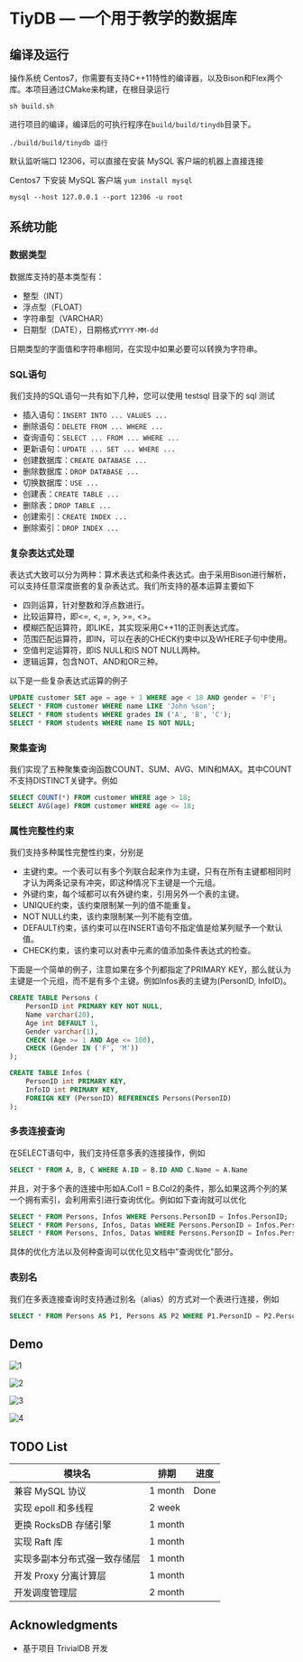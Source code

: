 # TiyDB — 一个用于教学的数据库

## 编译及运行

操作系统 Centos7，你需要有支持C++11特性的编译器，以及Bison和Flex两个库。本项目通过CMake来构建，在根目录运行

```
sh build.sh
```
进行项目的编译，编译后的可执行程序在`build/build/tinydb`目录下。

```
./build/build/tinydb 运行
```
默认监听端口 12306，可以直接在安装 MySQL 客户端的机器上直接连接

Centos7 下安装 MySQL 客户端 `yum install mysql`

```
mysql --host 127.0.0.1 --port 12306 -u root
```

## 系统功能

### 数据类型

数据库支持的基本类型有：

 * 整型（INT）
 * 浮点型（FLOAT）
 * 字符串型（VARCHAR）
 * 日期型（DATE），日期格式`YYYY-MM-dd`

日期类型的字面值和字符串相同，在实现中如果必要可以转换为字符串。

### SQL语句

我们支持的SQL语句一共有如下几种，您可以使用 testsql 目录下的 sql 测试

 * 插入语句：`INSERT INTO ... VALUES ...`
 * 删除语句：`DELETE FROM ... WHERE ...`
 * 查询语句：`SELECT ... FROM ... WHERE ...`
 * 更新语句：`UPDATE ... SET ... WHERE ...`
 * 创建数据库：`CREATE DATABASE ...`
 * 删除数据库：`DROP DATABASE ...`
 * 切换数据库：`USE ...`
 * 创建表：`CREATE TABLE ...`
 * 删除表：`DROP TABLE ...`
 * 创建索引：`CREATE INDEX ...`
 * 删除索引：`DROP INDEX ...`

### 复杂表达式处理

表达式大致可以分为两种：算术表达式和条件表达式。由于采用Bison进行解析，可以支持任意深度嵌套的复杂表达式。我们所支持的基本运算主要如下

 * 四则运算，针对整数和浮点数进行。
 * 比较运算符，即<=, <, =, >, >=, <>。
 * 模糊匹配运算符，即LIKE，其实现采用C++11的正则表达式库。
 * 范围匹配运算符，即IN，可以在表的CHECK约束中以及WHERE子句中使用。
 * 空值判定运算符，即IS NULL和IS NOT NULL两种。
 * 逻辑运算，包含NOT、AND和OR三种。

以下是一些复杂表达式运算的例子

```sql
UPDATE customer SET age = age + 1 WHERE age < 18 AND gender = 'F';
SELECT * FROM customer WHERE name LIKE 'John %son';
SELECT * FROM students WHERE grades IN ('A', 'B', 'C');
SELECT * FROM students WHERE name IS NOT NULL;
```

### 聚集查询
我们实现了五种聚集查询函数COUNT、SUM、AVG、MIN和MAX。其中COUNT不支持DISTINCT关键字。例如

```sql
SELECT COUNT(*) FROM customer WHERE age > 18;
SELECT AVG(age) FROM customer WHERE age <= 18;
```
### 属性完整性约束
我们支持多种属性完整性约束，分别是

 * 主键约束。一个表可以有多个列联合起来作为主键，只有在所有主键都相同时才认为两条记录有冲突，即这种情况下主键是一个元组。
 * 外键约束，每个域都可以有外键约束，引用另外一个表的主键。
 * UNIQUE约束，该约束限制某一列的值不能重复。
 * NOT NULL约束，该约束限制某一列不能有空值。
 * DEFAULT约束，该约束可以在INSERT语句不指定值是给某列赋予一个默认值。
 * CHECK约束，该约束可以对表中元素的值添加条件表达式的检查。

下面是一个简单的例子，注意如果在多个列都指定了PRIMARY KEY，那么就认为主键是一个元组，而不是有多个主键。例如Infos表的主键为(PersonID, InfoID)。
```sql
CREATE TABLE Persons (
    PersonID int PRIMARY KEY NOT NULL,
    Name varchar(20),
    Age int DEFAULT 1,
    Gender varchar(1),
    CHECK (Age >= 1 AND Age <= 100),
    CHECK (Gender IN ('F', 'M'))
);

CREATE TABLE Infos (
    PersonID int PRIMARY KEY,
    InfoID int PRIMARY KEY,
    FOREIGN KEY (PersonID) REFERENCES Persons(PersonID)
);

```
### 多表连接查询
在SELECT语句中，我们支持任意多表的连接操作，例如
```sql
SELECT * FROM A, B, C WHERE A.ID = B.ID AND C.Name = A.Name
```
并且，对于多个表的连接中形如A.Col1 = B.Col2的条件，那么如果这两个列的某一个拥有索引，会利用索引进行查询优化。例如如下查询就可以优化

```sql
SELECT * FROM Persons, Infos WHERE Persons.PersonID = Infos.PersonID;
SELECT * FROM Persons, Infos, Datas WHERE Persons.PersonID = Infos.PersonID AND Datas.N IS NOT NULL;
SELECT * FROM Persons, Infos, Datas WHERE Persons.PersonID = Infos.PersonID AND Datas.ID = Infos.PersonID;
```
具体的优化方法以及何种查询可以优化见文档中"查询优化"部分。
### 表别名
我们在多表连接查询时支持通过别名（alias）的方式对一个表进行连接，例如
```sql
SELECT * FROM Persons AS P1, Persons AS P2 WHERE P1.PersonID = P2.PersonID;
```

## Demo

![1](https://wx2.sbimg.cn/2020/05/05/001.jpg)

![2](https://wx2.sbimg.cn/2020/05/05/002.jpg)

![3](https://wx2.sbimg.cn/2020/05/05/003.jpg)

![4](https://wx2.sbimg.cn/2020/05/05/004.jpg)

## TODO List

| 模块名                       | 排期    | 进度 |
| ---------------------------- | ------- | ---- |
| 兼容 MySQL 协议              | 1 month | Done |
| 实现 epoll 和多线程          | 2 week  |      |
| 更换 RocksDB 存储引擎        | 1 month |      |
| 实现 Raft 库                 | 1 month |      |
| 实现多副本分布式强一致存储层 | 1 month |      |
| 开发 Proxy 分离计算层        | 1 month |      |
| 开发调度管理层               | 2 month |      |

## Acknowledgments

*  基于项目 TrivialDB 开发

